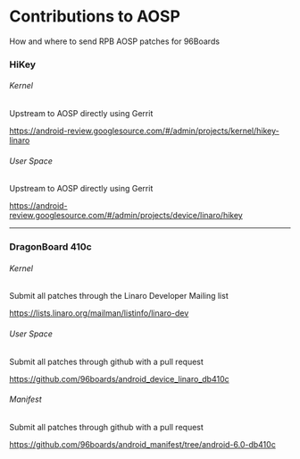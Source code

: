# Contributions to AOSP

How and where to send RPB AOSP patches for 96Boards

### HiKey

###### Kernel

Upstream to AOSP directly using Gerrit

https://android-review.googlesource.com/#/admin/projects/kernel/hikey-linaro

###### User Space

Upstream to AOSP directly using Gerrit

https://android-review.googlesource.com/#/admin/projects/device/linaro/hikey

***

### DragonBoard 410c

###### Kernel

Submit all patches through the Linaro Developer Mailing list

https://lists.linaro.org/mailman/listinfo/linaro-dev

###### User Space

Submit all patches through github with a pull request

https://github.com/96boards/android_device_linaro_db410c

###### Manifest

Submit all patches through github with a pull request

https://github.com/96boards/android_manifest/tree/android-6.0-db410c

